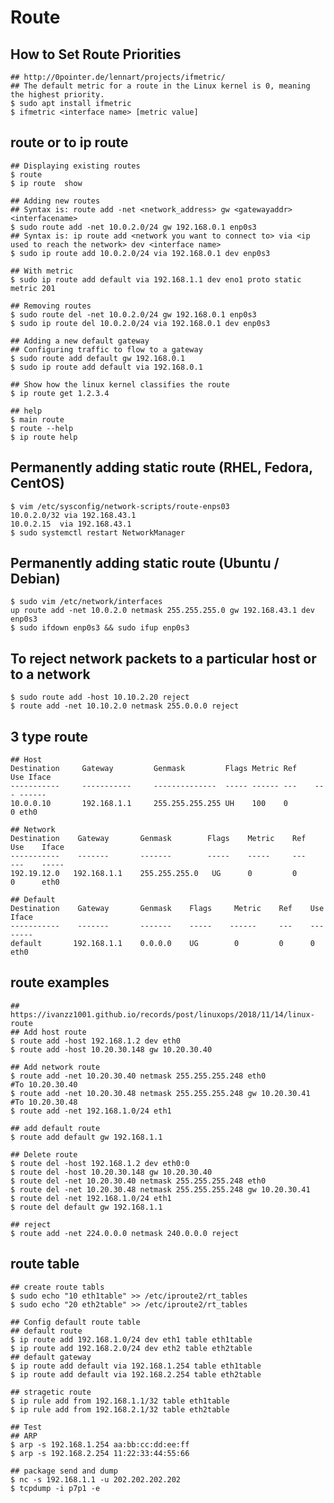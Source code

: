 Route
=====

## How to Set Route Priorities

    ## http://0pointer.de/lennart/projects/ifmetric/
    ## The default metric for a route in the Linux kernel is 0, meaning the highest priority.
    $ sudo apt install ifmetric
    $ ifmetric <interface name> [metric value]

## route or to ip route

    ## Displaying existing routes
    $ route
    $ ip route  show

    ## Adding new routes
    ## Syntax is: route add -net <network_address> gw <gatewayaddr> <interfacename>
    $ sudo route add -net 10.0.2.0/24 gw 192.168.0.1 enp0s3
    ## Syntax is: ip route add <network you want to connect to> via <ip used to reach the network> dev <interface name>
    $ sudo ip route add 10.0.2.0/24 via 192.168.0.1 dev enp0s3

    ## With metric
    $ sudo ip route add default via 192.168.1.1 dev eno1 proto static metric 201

    ## Removing routes
    $ sudo route del -net 10.0.2.0/24 gw 192.168.0.1 enp0s3
    $ sudo ip route del 10.0.2.0/24 via 192.168.0.1 dev enp0s3

    ## Adding a new default gateway
    ## Configuring traffic to flow to a gateway
    $ sudo route add default gw 192.168.0.1
    $ sudo ip route add default via 192.168.0.1

    ## Show how the linux kernel classifies the route
    $ ip route get 1.2.3.4

    ## help
    $ main route
    $ route --help
    $ ip route help

## Permanently adding static route (RHEL, Fedora, CentOS)

    $ vim /etc/sysconfig/network-scripts/route-enps03
    10.0.2.0/32 via 192.168.43.1
    10.0.2.15  via 192.168.43.1
    $ sudo systemctl restart NetworkManager

## Permanently adding static route (Ubuntu / Debian)

    $ sudo vim /etc/network/interfaces
    up route add -net 10.0.2.0 netmask 255.255.255.0 gw 192.168.43.1 dev enp0s3
    $ sudo ifdown enp0s3 && sudo ifup enp0s3

## To reject network packets to a particular host or to a network

    $ sudo route add -host 10.10.2.20 reject
    $ route add -net 10.10.2.0 netmask 255.0.0.0 reject

## 3 type route

    ## Host
    Destination     Gateway         Genmask         Flags Metric Ref    Use Iface
    -----------     -----------     --------------  ----- ------ ---    --- ------
    10.0.0.10       192.168.1.1     255.255.255.255 UH    100    0        0 eth0

    ## Network
    Destination    Gateway       Genmask        Flags    Metric    Ref     Use    Iface
    -----------    -------       -------        -----    -----     ---     ---    -----
    192.19.12.0   192.168.1.1    255.255.255.0   UG      0         0       0      eth0

    ## Default
    Destination    Gateway       Genmask    Flags     Metric    Ref    Use    Iface
    -----------    -------       -------    -----    ------     ---    ---    -----
    default       192.168.1.1    0.0.0.0    UG        0         0      0      eth0

## route examples

    ## https://ivanzz1001.github.io/records/post/linuxops/2018/11/14/linux-route
    ## Add host route
    $ route add -host 192.168.1.2 dev eth0
    $ route add -host 10.20.30.148 gw 10.20.30.40

    ## Add network route
    $ route add -net 10.20.30.40 netmask 255.255.255.248 eth0           #To 10.20.30.40
    $ route add -net 10.20.30.48 netmask 255.255.255.248 gw 10.20.30.41 #To 10.20.30.48
    $ route add -net 192.168.1.0/24 eth1

    ## add default route
    $ route add default gw 192.168.1.1

    ## Delete route
    $ route del -host 192.168.1.2 dev eth0:0
    $ route del -host 10.20.30.148 gw 10.20.30.40
    $ route del -net 10.20.30.40 netmask 255.255.255.248 eth0
    $ route del -net 10.20.30.48 netmask 255.255.255.248 gw 10.20.30.41
    $ route del -net 192.168.1.0/24 eth1
    $ route del default gw 192.168.1.1

    ## reject
    $ route add -net 224.0.0.0 netmask 240.0.0.0 reject

## route table

    ## create route tabls
    $ sudo echo "10 eth1table" >> /etc/iproute2/rt_tables
    $ sudo echo "20 eth2table" >> /etc/iproute2/rt_tables

    ## Config default route table
    ## default route
    $ ip route add 192.168.1.0/24 dev eth1 table eth1table
    $ ip route add 192.168.2.0/24 dev eth2 table eth2table
    ## default gateway
    $ ip route add default via 192.168.1.254 table eth1table
    $ ip route add default via 192.168.2.254 table eth2table

    ## stragetic route
    $ ip rule add from 192.168.1.1/32 table eth1table
    $ ip rule add from 192.168.2.1/32 table eth2table

    ## Test
    ## ARP
    $ arp -s 192.168.1.254 aa:bb:cc:dd:ee:ff
    $ arp -s 192.168.2.254 11:22:33:44:55:66

    ## package send and dump
    $ nc -s 192.168.1.1 -u 202.202.202.202
    $ tcpdump -i p7p1 -e
